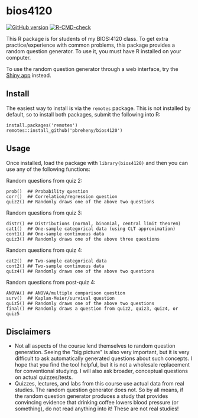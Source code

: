 # bios4120

<!-- badges: start -->
[![GitHub version](https://img.shields.io/static/v1?label=GitHub&message=1.1.1&color=blue&logo=github)](https://github.com/pbreheny/bios4120)
[![R-CMD-check](https://github.com/pbreheny/bios4120/workflows/R-CMD-check/badge.svg)](https://github.com/pbreheny/bios4120/actions)
<!-- badges: end -->

This R package is for students of my BIOS:4120 class. To get extra practice/experience with common problems, this package provides a random question generator. To use it, you must have R installed on your computer.

To use the random question generator through a web interface, try the [Shiny app](https://ph-ivshiny.iowa.uiowa.edu/pbreheny/random-question-generator/) instead.

## Install

The easiest way to install is via the `remotes` package.  This is not installed by default, so to install both packages, submit the following into R:

```
install.packages('remotes')
remotes::install_github('pbreheny/bios4120')
```

## Usage

Once installed, load the package with `library(bios4120)` and then you can use any of the following functions:

Random questions from quiz 2:

```
prob()  ## Probability question
corr()  ## Correlation/regression question
quiz2() ## Randomly draws one of the above two questions
```

Random questions from quiz 3:

```
distr() ## Distributions (normal, binomial, central limit theorem)
cat1()  ## One-sample categorical data (using CLT approximation)
cont1() ## One-sample continuous data
quiz3() ## Randomly draws one of the above three questions
```

Random questions from quiz 4:

```
cat2()  ## Two-sample categorical data
cont2() ## Two-sample continuous data
quiz4() ## Randomly draws one of the above two questions
```

Random questions from post-quiz 4:

```
ANOVA() ## ANOVA/multiple comparison question 
surv()  ## Kaplan-Meier/survival question 
quiz5() ## Randomly draws one of the above two questions 
final() ## Randomly draws a question from quiz2, quiz3, quiz4, or quiz5 
```

## Disclaimers

* Not all aspects of the course lend themselves to random question generation. Seeing the "big picture" is also very important, but it is very difficult to ask automatically generated questions about such concepts. I hope that you find the tool helpful, but it is not a wholesale replacement for conventional studying.  I will also ask broader, conceptual questions on actual quizzes/tests.
* Quizzes, lectures, and labs from this course use actual data from real studies. The random question generator does not. So by all means, if the random question generator produces a study that provides convincing evidence that drinking coffee lowers blood pressure (or something), do not read anything into it! These are not real studies!
